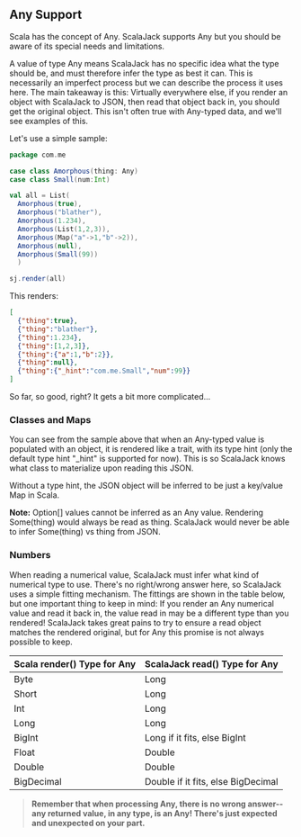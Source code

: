 ## Any Support

Scala has the concept of Any.  ScalaJack supports Any but you should be aware of its special needs and limitations.

A value of type Any means ScalaJack has no specific idea what the type should be, and must therefore infer the type as best it can.  This is necessarily an imperfect process but we can describe the process it uses here.  The main takeaway is this:  Virtually everywhere else, if you render an object with ScalaJack to JSON, then read that object back in, you should get the original object.  This isn't often true with Any-typed data, and we'll see examples of this.

Let's use a simple sample:

```scala
package com.me

case class Amorphous(thing: Any)
case class Small(num:Int)

val all = List(
  Amorphous(true),
  Amorphous("blather"),
  Amorphous(1.234),
  Amorphous(List(1,2,3)),
  Amorphous(Map("a"->1,"b"->2)),
  Amorphous(null),
  Amorphous(Small(99))
  )

sj.render(all)
```

This renders:

```JSON
[
  {"thing":true},
  {"thing":"blather"},
  {"thing":1.234},
  {"thing":[1,2,3]},
  {"thing":{"a":1,"b":2}},
  {"thing":null},
  {"thing":{"_hint":"com.me.Small","num":99}}
]
```
So far, so good, right?  It gets a bit more complicated... 

### Classes and Maps
You can see from the sample above that when an Any-typed value is populated with an object, it is rendered like a trait, with its type hint (only the default type hint "_hint" is supported for now).  This is so ScalaJack knows what class to materialize upon reading this JSON.

Without a type hint, the JSON object will be inferred to be just a key/value Map in Scala.

**Note:** Option[] values cannot be inferred as an Any value.  Rendering Some(thing) would always be read as thing.  ScalaJack would never be able to infer Some(thing) vs thing from JSON.

### Numbers
When reading a numerical value, ScalaJack must infer what kind of numerical type to use.  There's no right/wrong answer here, so ScalaJack uses a simple fitting mechanism.  The fittings are shown in the table below, but one important thing to keep in mind: If you render an Any numerical value and read it back in, the value read in may be a different type than you rendered!  ScalaJack takes great pains to try to ensure a read object matches the rendered original, but for Any this promise is not always possible to keep.

|Scala render() Type for Any|ScalaJack read() Type for Any|
|-------|-------|
|Byte |Long
|Short |Long
|Int |Long
|Long |Long
|BigInt |Long if it fits, else BigInt
|Float |Double
|Double |Double
|BigDecimal |Double if it fits, else BigDecimal

>**Remember that when processing Any, there is no wrong answer--any returned value, in any type, is an Any!  There's just expected and unexpected on your part.**
